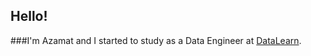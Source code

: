 ## Hello!
###I'm Azamat and I started to study as a Data Engineer at [DataLearn](https://github.com/Data-Learn/data-engineering).
